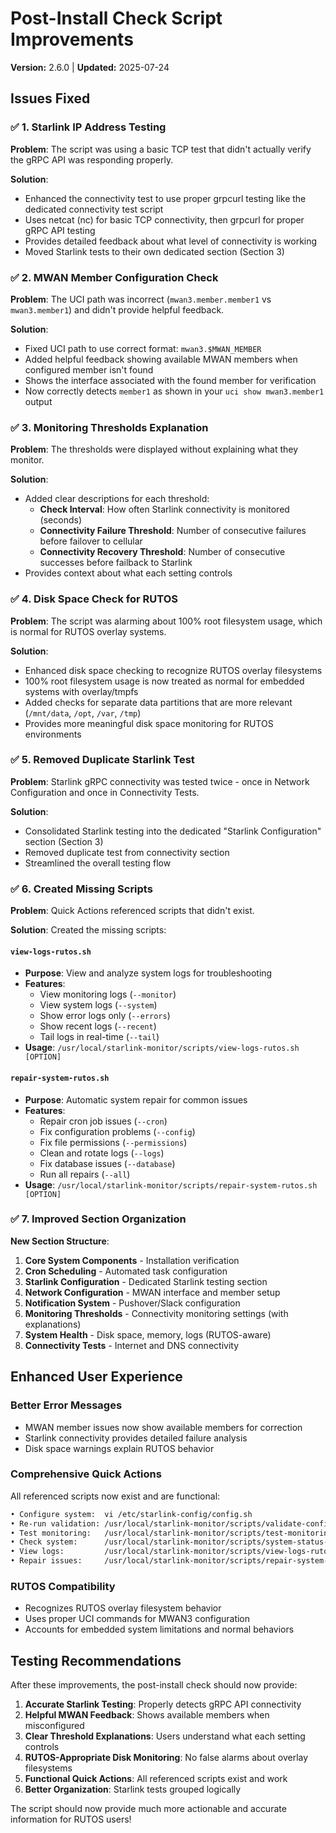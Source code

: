 # Post-Install Check Script Improvements

**Version:** 2.6.0 | **Updated:** 2025-07-24

## Issues Fixed

### ✅ **1. Starlink IP Address Testing**

**Problem**: The script was using a basic TCP test that didn't actually verify the gRPC API was responding properly.

**Solution**:

- Enhanced the connectivity test to use proper grpcurl testing like the dedicated connectivity test script
- Uses netcat (nc) for basic TCP connectivity, then grpcurl for proper gRPC API testing
- Provides detailed feedback about what level of connectivity is working
- Moved Starlink tests to their own dedicated section (Section 3)

### ✅ **2. MWAN Member Configuration Check**

**Problem**: The UCI path was incorrect (`mwan3.member.member1` vs `mwan3.member1`) and didn't provide helpful feedback.

**Solution**:

- Fixed UCI path to use correct format: `mwan3.$MWAN_MEMBER`
- Added helpful feedback showing available MWAN members when configured member isn't found
- Shows the interface associated with the found member for verification
- Now correctly detects `member1` as shown in your `uci show mwan3.member1` output

### ✅ **3. Monitoring Thresholds Explanation**

**Problem**: The thresholds were displayed without explaining what they monitor.

**Solution**:

- Added clear descriptions for each threshold:
  - **Check Interval**: How often Starlink connectivity is monitored (seconds)
  - **Connectivity Failure Threshold**: Number of consecutive failures before failover to cellular
  - **Connectivity Recovery Threshold**: Number of consecutive successes before failback to Starlink
- Provides context about what each setting controls

### ✅ **4. Disk Space Check for RUTOS**

**Problem**: The script was alarming about 100% root filesystem usage, which is normal for RUTOS overlay systems.

**Solution**:

- Enhanced disk space checking to recognize RUTOS overlay filesystems
- 100% root filesystem usage is now treated as normal for embedded systems with overlay/tmpfs
- Added checks for separate data partitions that are more relevant (`/mnt/data`, `/opt`, `/var`, `/tmp`)
- Provides more meaningful disk space monitoring for RUTOS environments

### ✅ **5. Removed Duplicate Starlink Test**

**Problem**: Starlink gRPC connectivity was tested twice - once in Network Configuration and once in Connectivity Tests.

**Solution**:

- Consolidated Starlink testing into the dedicated "Starlink Configuration" section (Section 3)
- Removed duplicate test from connectivity section
- Streamlined the overall testing flow

### ✅ **6. Created Missing Scripts**

**Problem**: Quick Actions referenced scripts that didn't exist.

**Solution**: Created the missing scripts:

#### `view-logs-rutos.sh`

- **Purpose**: View and analyze system logs for troubleshooting
- **Features**:
  - View monitoring logs (`--monitor`)
  - View system logs (`--system`)
  - Show error logs only (`--errors`)
  - Show recent logs (`--recent`)
  - Tail logs in real-time (`--tail`)
- **Usage**: `/usr/local/starlink-monitor/scripts/view-logs-rutos.sh [OPTION]`

#### `repair-system-rutos.sh`

- **Purpose**: Automatic system repair for common issues
- **Features**:
  - Repair cron job issues (`--cron`)
  - Fix configuration problems (`--config`)
  - Fix file permissions (`--permissions`)
  - Clean and rotate logs (`--logs`)
  - Fix database issues (`--database`)
  - Run all repairs (`--all`)
- **Usage**: `/usr/local/starlink-monitor/scripts/repair-system-rutos.sh [OPTION]`

### ✅ **7. Improved Section Organization**

**New Section Structure**:

1. **Core System Components** - Installation verification
2. **Cron Scheduling** - Automated task configuration
3. **Starlink Configuration** - Dedicated Starlink testing section
4. **Network Configuration** - MWAN interface and member setup
5. **Notification System** - Pushover/Slack configuration
6. **Monitoring Thresholds** - Connectivity monitoring settings (with explanations)
7. **System Health** - Disk space, memory, logs (RUTOS-aware)
8. **Connectivity Tests** - Internet and DNS connectivity

## Enhanced User Experience

### **Better Error Messages**

- MWAN member issues now show available members for correction
- Starlink connectivity provides detailed failure analysis
- Disk space warnings explain RUTOS behavior

### **Comprehensive Quick Actions**

All referenced scripts now exist and are functional:

```bash
• Configure system:  vi /etc/starlink-config/config.sh
• Re-run validation: /usr/local/starlink-monitor/scripts/validate-config-rutos.sh
• Test monitoring:   /usr/local/starlink-monitor/scripts/test-monitoring-rutos.sh
• Check system:      /usr/local/starlink-monitor/scripts/system-status-rutos.sh
• View logs:         /usr/local/starlink-monitor/scripts/view-logs-rutos.sh
• Repair issues:     /usr/local/starlink-monitor/scripts/repair-system-rutos.sh
```

### **RUTOS Compatibility**

- Recognizes RUTOS overlay filesystem behavior
- Uses proper UCI commands for MWAN3 configuration
- Accounts for embedded system limitations and normal behaviors

## Testing Recommendations

After these improvements, the post-install check should now provide:

1. **Accurate Starlink Testing**: Properly detects gRPC API connectivity
2. **Helpful MWAN Feedback**: Shows available members when misconfigured
3. **Clear Threshold Explanations**: Users understand what each setting controls
4. **RUTOS-Appropriate Disk Monitoring**: No false alarms about overlay filesystems
5. **Functional Quick Actions**: All referenced scripts exist and work
6. **Better Organization**: Starlink tests grouped logically

The script should now provide much more actionable and accurate information for RUTOS users!
